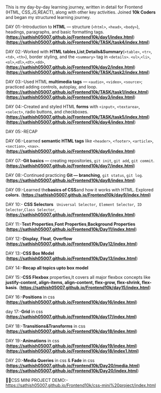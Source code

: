 This is my day-by-day learning journey, written in detail for Frontend (HTML, CSS,JS,REACT), along with other key activities.
Joined **10k Coders** and began my structured learning journey.

DAY 01:-Introduction to **HTML** — structure (`<html>`, `<head>`, `<body>`), headings, paragraphs, and basic formatting tags.  
(**https://sathish05007.github.io/Frontend10k/day1/index.html**)
(**https://sathish05007.github.io/Frontend10k/TASK/task4/index.html**)

DAY 02:-Worked with **HTML tables**,**List**,**Details&Summary**(`<table>`, `<tr>`, `<td>`, `<th>`), border styling, and the `<summary>` tag in `<details>`. `<ul>`,`<li>`,`<ol>`,`<dl>`,`<dt>`,`<dd>`,
(**https://sathish05007.github.io/Frontend10k/day2/index.html**)
(**https://sathish05007.github.io/Frontend10k/TASK/task2/index.html**)

DAY 03:-Used HTML **multimedia tags** — `<audio>`, `<video>`, `<source>`; practiced adding controls, autoplay, and loop.(**https://sathish05007.github.io/Frontend10k/TASK/task1/index.html**) 
(**https://sathish05007.github.io/Frontend10k/day3/index.html**)

DAY 04:-Created and styled HTML **forms** with `<input>`, `<textarea>`, `<select>`, radio buttons, and checkboxes. (**https://sathish05007.github.io/Frontend10k/TASK/task5/index.html**)
(**https://sathish05007.github.io/Frontend10k/day4/index.html**)

DAY 05:-RECAP

DAY 06:-Learned **semantic HTML tags** like `<header>`, `<footer>`, `<article>`, `<section>`, `<nav>`.  
(**https://sathish05007.github.io/Frontend10k/day6/index.html**)

DAY 07:-**Git basics** — creating repositories, `git init`, `git add`, `git commit`. 
(**https://sathish05007.github.io/Frontend10k/day7/index.html**)

DAY 08:-Continued practicing **Git — branching**, `git status`, `git log`. 
(**https://sathish05007.github.io/Frontend10k/day8/index.html**)

DAY 09:-Learned the**basics of CSS**and how it works with HTML. 
Explored **colors.**
(**https://sathish05007.github.io/Frontend10k/day9/index.html**)

DAY 10:- **CSS Selectors** ` Universal Selector`,` Element Selector`,` ID Selector`,`Class Selector`,(**https://sathish05007.github.io/Frontend10k/day9/index.html**)

DAY 11:-**Text Properties**,**Font Properties**,**Background Properties**
(**https://sathish05007.github.io/Frontend10k/Day11/index.html**)

DAY 12:-**Display**, **Float**, **Overflow**
(**https://sathish05007.github.io/Frontend10k/Day12/index.html**)

DAY 13:-**CSS Box Model**
(**https://sathish05007.github.io/Frontend10k/Day13/index.html**)

DAY 14:-**Recap all topics upto box model**

DAY 15:-**CSS Flexbox** properties,It covers all major flexbox concepts like **justify-content, align-items, align-content, flex-grow, flex-shrink, flex-basis**.
(**https://sathish05007.github.io/Frontend10k/day15/index.html**)

DAY 16:-**Positions** in css
(**https://sathish05007.github.io/Frontend10k/day16/index.html**)

day 17:-**Grid** in css
(**https://sathish05007.github.io/Frontend10k/day17/index.html**)

DAY 18:-**Transitions&Transforms** in css
(**https://sathish05007.github.io/Frontend10k/day18/index.html**)

DAY 19:-**Animations** in css
(**https://sathish05007.github.io/Frontend10k/day19/index.html**)
(**https://sathish05007.github.io/Frontend10k/day18/index1.html**)

DAY 20:-**Media Queries** in css & **Fade** in css
(**https://sathish05007.github.io/Frontend10k/Day20/media.html**)
(**https://sathish05007.github.io/Frontend10k/Day20/index.html**)

📌📌CSS MINI PROJECT DEMO:-https://sathish05007.github.io/Frontend10k/css-mini%20project/index.html
